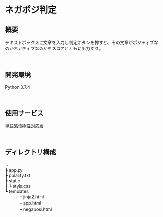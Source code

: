 # ネガポジ判定

## 概要
テキストボックスに文章を入力し判定ボタンを押すと、その文章がポジティブなのかネガティブなのかをスコアとともに出力する。

<br>

## 開発環境
Python 3.7.4

<br>

## 使用サービス
[単語感情極性対応表](http://www.lr.pi.titech.ac.jp/~takamura/pubs/pn_ja.dic)

<br>

## ディレクトリ構成
・   
┣ app.py  
┣ polarity.txt   
┣ static   
┃    ┗ style.css   
┗ templates     
　　　┣ jinja2.html     
　　　┣ app.html    
　　　┗ negaposi.html      

